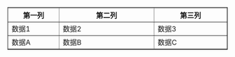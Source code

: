 <table border="1">
  <tr>
    <th style="width:100px;">第一列</th>
    <th style="width:200px;">第二列</th>
    <th style="width:150px;">第三列</th>
  </tr>
  <tr>
    <td style="width:100px;">数据1</td>
    <td style="width:200px;">数据2</td>
    <td style="width:150px;">数据3</td>
  </tr>
  <tr>
    <td style="width:100px;">数据A</td>
    <td style="width:200px;">数据B</td>
    <td style="width:150px;">数据C</td>
  </tr>
</table>
